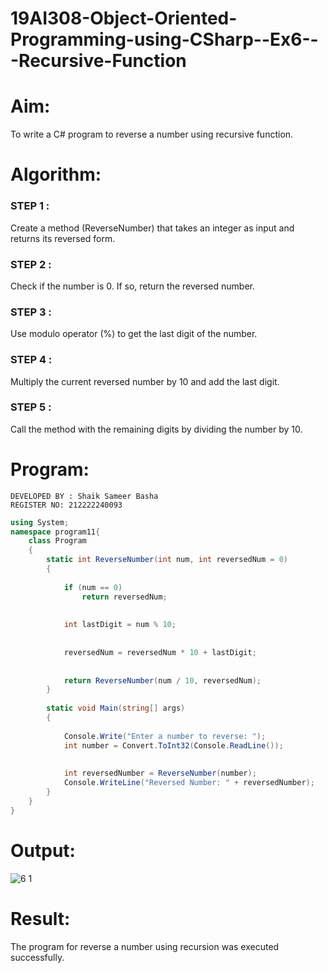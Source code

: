 # 19AI308-Object-Oriented-Programming-using-CSharp--Ex6---Recursive-Function


# Aim: 
To write a C# program to reverse a number using recursive function.

# Algorithm:

### STEP 1 : 
Create a method (ReverseNumber) that takes an integer as input and returns its reversed form.
### STEP 2 :
 Check if the number is 0. If so, return the reversed number.
### STEP 3 :
 Use modulo operator (%) to get the last digit of the number.
### STEP 4 :
 Multiply the current reversed number by 10 and add the last digit.
### STEP 5 :
 Call the method with the remaining digits by dividing the number by 10.

# Program:
```
DEVELOPED BY : Shaik Sameer Basha
REGISTER NO: 212222240093
```
```C#
using System;
namespace program11{
    class Program
    {
        static int ReverseNumber(int num, int reversedNum = 0)
        {
           
            if (num == 0)
                return reversedNum;
            
           
            int lastDigit = num % 10;
            
            
            reversedNum = reversedNum * 10 + lastDigit;
            
            
            return ReverseNumber(num / 10, reversedNum);
        }
    
        static void Main(string[] args)
        {
         
            Console.Write("Enter a number to reverse: ");
            int number = Convert.ToInt32(Console.ReadLine());
    
            
            int reversedNumber = ReverseNumber(number);
            Console.WriteLine("Reversed Number: " + reversedNumber);
        }
    }
}
```
# Output:
![6 1](https://github.com/shaikSameerbasha5404/19AI308-Object-Oriented-Programming-using-CSharp--Ex6---Recursive-Function/assets/118707756/82752b6b-3ae0-473c-b9ea-73fcae089356)

# Result:
The program for reverse a number using recursion was executed successfully.
